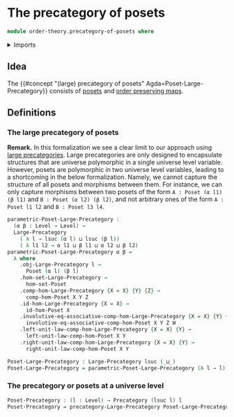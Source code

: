# The precategory of posets

```agda
module order-theory.precategory-of-posets where
```

<details><summary>Imports</summary>

```agda
open import category-theory.large-precategories
open import category-theory.precategories

open import foundation.universe-levels

open import order-theory.order-preserving-maps-posets
open import order-theory.posets
```

</details>

## Idea

The {{#concept "(large) precategory of posets" Agda=Poset-Large-Precategory}}
consists of [posets](order-theory.posets.md) and
[order preserving maps](order-theory.order-preserving-maps-posets.md).

## Definitions

### The large precategory of posets

**Remark.** In this formalization we see a clear limit to our approach using
[large precategories](category-theory.large-precategories.md). Large
precategories are only designed to encapsulate structures that are universe
polymorphic in a single universe level variable. However, posets are polymorphic
in two universe level variables, leading to a shortcoming in the below
formalization. Namely, we cannot capture the structure of all posets and
morphisms between them. For instance, we can only capture morphisms between two
posets of the form `A : Poset (α l1) (β l1)` and `B : Poset (α l2) (β l2)`, and
not arbitrary ones of the form `A : Poset l1 l2` and `B : Poset l3 l4`.

```agda
parametric-Poset-Large-Precategory :
  (α β : Level → Level) →
  Large-Precategory
    ( λ l → lsuc (α l) ⊔ lsuc (β l))
    ( λ l1 l2 → α l1 ⊔ β l1 ⊔ α l2 ⊔ β l2)
parametric-Poset-Large-Precategory α β =
  λ where
    .obj-Large-Precategory l →
      Poset (α l) (β l)
    .hom-set-Large-Precategory →
      hom-set-Poset
    .comp-hom-Large-Precategory {X = X} {Y} {Z} →
      comp-hom-Poset X Y Z
    .id-hom-Large-Precategory {X = X} →
      id-hom-Poset X
    .involutive-eq-associative-comp-hom-Large-Precategory {X = X} {Y} {Z} {W} →
      involutive-eq-associative-comp-hom-Poset X Y Z W
    .left-unit-law-comp-hom-Large-Precategory {X = X} {Y} →
      left-unit-law-comp-hom-Poset X Y
    .right-unit-law-comp-hom-Large-Precategory {X = X} {Y} →
      right-unit-law-comp-hom-Poset X Y

Poset-Large-Precategory : Large-Precategory lsuc (_⊔_)
Poset-Large-Precategory = parametric-Poset-Large-Precategory (λ l → l) (λ l → l)
```

### The precategory or posets at a universe level

```agda
Poset-Precategory : (l : Level) → Precategory (lsuc l) l
Poset-Precategory = precategory-Large-Precategory Poset-Large-Precategory
```
